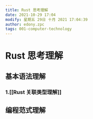 ```yaml
---
title: Rust 思考理解
date: 2021-10-29 17:04
modify: 星期五 29日 十月 2021 17:04:39
author: edony.zpc
tags: 001-computer-technology
---
```


# Rust 思考理解
## 基本语法理解
### 1.[[Rust 关联类型理解]]

## 编程范式理解